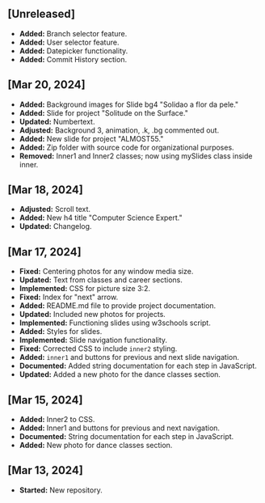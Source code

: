 ## [Unreleased]

- **Added:** Branch selector feature.
- **Added:** User selector feature.
- **Added:** Datepicker functionality.
- **Added:** Commit History section.

## [Mar 20, 2024]

- **Added:** Background images for Slide bg4 "Solidao a flor da pele."
- **Added:** Slide for project "Solitude on the Surface."
- **Updated:** Numbertext.
- **Adjusted:** Background 3, animation, .k, .bg commented out.
- **Added:** New slide for project "ALMOST55."
- **Added:** Zip folder with source code for organizational purposes.
- **Removed:** Inner1 and Inner2 classes; now using mySlides class inside inner.
  
## [Mar 18, 2024]

- **Adjusted:** Scroll text.
- **Added:** New h4 title "Computer Science Expert."
- **Updated:** Changelog.

## [Mar 17, 2024]

- **Fixed:** Centering photos for any window media size.
- **Updated:** Text from classes and career sections.
- **Implemented:** CSS for picture size 3:2.
- **Fixed:** Index for "next" arrow.
- **Added:** README.md file to provide project documentation.
- **Updated:** Included new photos for projects.
- **Implemented:** Functioning slides using w3schools script.
- **Added:** Styles for slides.
- **Implemented:** Slide navigation functionality.
- **Fixed:** Corrected CSS to include `inner2` styling.
- **Added:** `inner1` and buttons for previous and next slide navigation.
- **Documented:** Added string documentation for each step in JavaScript.
- **Updated:** Added a new photo for the dance classes section.

## [Mar 15, 2024]

- **Added:** Inner2 to CSS.
- **Added:** Inner1 and buttons for previous and next navigation.
- **Documented:** String documentation for each step in JavaScript.
- **Added:** New photo for dance classes section.

## [Mar 13, 2024]

- **Started:** New repository.